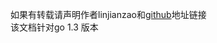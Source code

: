 如果有转载请声明作者linjianzao和[github](http://goManual.github.io/ "goManual.github.io")地址链接<br/>
该文档针对go 1.3 版本
